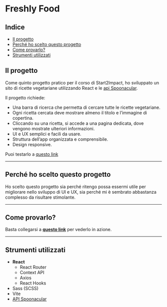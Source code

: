 # Freshly Food

## Indice

- [Il progetto](#il-progetto)
- [Perché ho scelto questo progetto](#perché-ho-scelto-questo-progetto)
- [Come provarlo?](#come-provarlo)
- [Strumenti utilizzati](#strumenti-utilizzati)

## Il progetto

Come quinto progetto pratico per il corso di Start2Impact, ho sviluppato un sito di ricette vegetariane utilizzando React e le [api Spoonacular](https://spoonacular.com/food-api/docs).

Il progetto richiede:

- Una barra di ricerca che permetta di cercare tutte le ricette vegetariane.
- Ogni ricetta cercata deve mostrare almeno il titolo e l’immagine di copertina.
- Cliccando su una ricetta, si accede a una pagina dedicata, dove vengono mostrate ulteriori informazioni.
- UI e UX semplici e facili da usare.
- Struttura dell’app organizzata e comprensibile.
- Design responsive.

Puoi testarlo a [questo link](https://ilpiova-freshlyfood.netlify.app)

---

## Perché ho scelto questo progetto

Ho scelto questo progetto sia perché ritengo possa essermi utile per migliorare nello sviluppo di UI e UX, sia perché mi è sembrato abbastanza complesso da risultare stimolante.

---

## Come provarlo?

Basta collegarsi a **[questo link](https://ilpiova-freshlyfood.netlify.app)** per vederlo in azione.

---

## Strumenti utilizzati

- **React**
  - React Router
  - Context API
  - Axios
  - React Hooks
- Sass (SCSS)
- Vite
- [API Spoonacular](https://spoonacular.com/food-api/docs)
